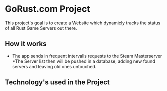 # GoRust.com Project
This project's goal is to create a Website which dynamicly tracks the status of all Rust Game Servers out there.

## How it works
* The app sends in frequent intervalls requests to the Steam Masterserver
 *The Server list then will be pushed in a database, adding new found servers and leaving old ones untouched.


## Technology's used in the Project

